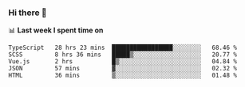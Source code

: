 ### Hi there 👋

<!--
**DBvc/DBvc** is a ✨ _special_ ✨ repository because its `README.md` (this file) appears on your GitHub profile.

Here are some ideas to get you started:

- 🔭 I’m currently working on ...
- 🌱 I’m currently learning ...
- 👯 I’m looking to collaborate on ...
- 🤔 I’m looking for help with ...
- 💬 Ask me about ...
- 📫 How to reach me: ...
- 😄 Pronouns: ...
- ⚡ Fun fact: ...
-->

📊 **Last week I spent time on**
<!--START_SECTION:waka-->
```text
TypeScript   28 hrs 23 mins  █████████████████░░░░░░░░   68.46 % 
SCSS         8 hrs 36 mins   █████▒░░░░░░░░░░░░░░░░░░░   20.77 % 
Vue.js       2 hrs           █▒░░░░░░░░░░░░░░░░░░░░░░░   04.84 % 
JSON         57 mins         ▓░░░░░░░░░░░░░░░░░░░░░░░░   02.32 % 
HTML         36 mins         ▒░░░░░░░░░░░░░░░░░░░░░░░░   01.48 % 
```
<!--END_SECTION:waka-->
